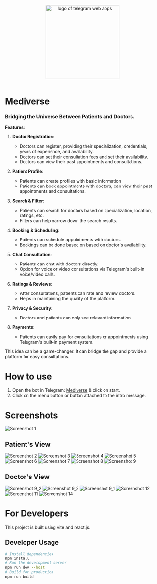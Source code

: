 <p align="center">
  <br>
  <img width="240" src="./public/logo.png" alt="logo of telegram web apps">
  <br>
  <br>
</p>

# Mediverse


### Bridging the Universe Between Patients and Doctors.

**Features**:

1. **Doctor Registration**:
    - Doctors can register, providing their specialization, credentials, years of experience, and availability.
    - Doctors can set their consultation fees and set their availability.
    - Doctors can view their past appointments and consultations.

2. **Patient Profile**:
    - Patients can create profiles with basic information
    - Patients can book appointments with doctors, can view their past appointments and consultations.

3. **Search & Filter**:
    - Patients can search for doctors based on specialization, location, ratings, etc.
    - Filters can help narrow down the search results.

4. **Booking & Scheduling**:
    - Patients can schedule appointments with doctors.
    - Bookings can be done based on based on doctor's availability.

5. **Chat Consultation**:
    - Patients can chat with doctors directly.
    - Option for voice or video consultations via Telegram's built-in voice/video calls.

6. **Ratings & Reviews**:
    - After consultations, patients can rate and review doctors.
    - Helps in maintaining the quality of the platform.

7. **Privacy & Security**:
    - Doctors and patients can only see relevant information.

8. **Payments**:
    - Patients can easily pay for consultations or appointments using Telegram's built-in payment system.

This idea can be a game-changer. It can bridge the gap and provide a platform for easy consultations.

# How to use

1. Open the bot in Telegram: [Mediverse](https://t.me/MediverseBot) & click on start.
2. Click on the menu button or button attached to the intro message.

# Screenshots

![Screenshot 1](./screenshots/1.jpg)

## Patient's View

![Screenshot 2](./screenshots/2.jpeg)
![Screenshot 3](./screenshots/3.jpg)
![Screenshot 4](./screenshots/4.jpg)
![Screenshot 5](./screenshots/5.jpg)
![Screenshot 6](./screenshots/6.jpg)
![Screenshot 7](./screenshots/7.jpg)
![Screenshot 8](./screenshots/8.jpg)
![Screenshot 9](./screenshots/9.jpg)

## Doctor's View
![Screenshot 9_2](./screenshots/9_2.jpg)
![Screenshot 9_3](./screenshots/9_3.jpg)
![Screenshot 9_1](./screenshots/9_1.jpg)
![Screenshot 12](./screenshots/12.png)
![Screenshot 11](./screenshots/11.png)
![Screenshot 14](./screenshots/14.png)

# For Developers
This project is built using vite and react.js.
## Developer Usage

```bash
# Install dependencies
npm install 
# Run the development server
npm run dev --host
# Build for production
npm run build
```
